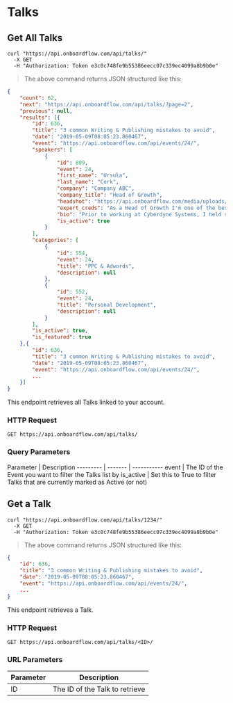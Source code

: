 # Talks

## Get All Talks

```shell
curl "https://api.onboardflow.com/api/talks/"
  -X GET
  -H "Authorization: Token e3c0c748fe9b55386eecc07c339ec4099a8b9b0e"
```

> The above command returns JSON structured like this:

```json
{
    "count": 62,
    "next": "https://api.onboardflow.com/api/talks/?page=2",
    "previous": null,
    "results": [{
        "id": 636,
        "title": "3 common Writing & Publishing mistakes to avoid",
        "date": "2019-05-09T08:05:23.860467",
        "event": "https://api.onboardflow.com/api/events/24/",
        "speakers": [
            {
                "id": 809,
                "event": 24,
                "first_name": "Ursula",
                "last_name": "Cork",
                "company": "Company ABC",
                "company_title": "Head of Growth",
                "headshot": "https://api.onboardflow.com/media/uploads/image-17.png",
                "expert_creds": "As a Head of Growth I'm one of the best. Lorem ipsum dolor sit amet, consectetur adipiscing elit, sed do eiusmod tempor incididunt ut labore et dolore magna aliqua. Ut enim ad minim veniam, quis nostrud exercitation ullamco laboris nisi ut aliquip .",
                "bio": "Prior to working at Cyberdyne Systems, I held senior positions acrosss a wide range of industries. Lorem ipsum dolor sit amet, consectetur adipiscing elit, sed do eiusmod tempor incididunt ut labore et dolore magna aliqua. Ut enim ad minim veniam, quis nostrud exercitation ullamco laboris nisi ut aliquip ex ea commodo consequat. Duis aute irure dolor in reprehenderit in voluptate velit esse cillum dolore eu fugiat nulla pariatur. Excepteur sint occaecat cupidatat non proident, sunt in culpa qu.",
                "is_active": true
            }
        ],
        "categories": [
            {
                "id": 554,
                "event": 24,
                "title": "PPC & Adwords",
                "description": null
            },
            {
                "id": 552,
                "event": 24,
                "title": "Personal Development",
                "description": null
            }
        ],
        "is_active": true,
        "is_featured": true
    },{
        "id": 636,
        "title": "3 common Writing & Publishing mistakes to avoid",
        "date": "2019-05-09T08:05:23.860467",
        "event": "https://api.onboardflow.com/api/events/24/",
        ...
    }]
}
```

This endpoint retrieves all Talks linked to your account.

### HTTP Request

`GET https://api.onboardflow.com/api/talks/`

### Query Parameters

Parameter | Description
--------- | ------- | -----------
event | The ID of the Event you want to filter the Talks list by
is_active | Set this to True to filter Talks that are currently marked as Active (or not)

## Get a Talk

```shell
curl "https://api.onboardflow.com/api/talks/1234/"
  -X GET
  -H "Authorization: Token e3c0c748fe9b55386eecc07c339ec4099a8b9b0e"
```

> The above command returns JSON structured like this:

```json
{
    "id": 636,
    "title": "3 common Writing & Publishing mistakes to avoid",
    "date": "2019-05-09T08:05:23.860467",
    "event": "https://api.onboardflow.com/api/events/24/",
    ...
}
```

This endpoint retrieves a Talk.

### HTTP Request

`GET https://api.onboardflow.com/api/talks/<ID>/`

### URL Parameters

Parameter | Description
--------- | -----------
ID | The ID of the Talk to retrieve
